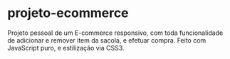 # projeto-ecommerce
Projeto pessoal de um E-commerce responsivo, com toda funcionalidade de adicionar e remover item da sacola, e efetuar compra. Feito com JavaScript puro, e estilização via CSS3.
